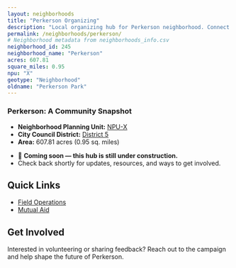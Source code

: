 ```yaml
---
layout: neighborhoods
title: "Perkerson Organizing"
description: "Local organizing hub for Perkerson neighborhood. Connect with field operations, mutual aid, and community organizing efforts."
permalink: /neighborhoods/perkerson/
# Neighborhood metadata from neighborhoods_info.csv
neighborhood_id: 245
neighborhood_name: "Perkerson"
acres: 607.81
square_miles: 0.95
npu: "X"
geotype: "Neighborhood"
oldname: "Perkerson Park"
---
```


### **Perkerson: A Community Snapshot**

  * **Neighborhood Planning Unit:** [NPU-X](https://www.atlantaga.gov/government/departments/city-planning/neighborhood-planning-units/neighborhood-and-npu-contacts)
  * **City Council District:** [District 5](https://citycouncil.atlantaga.gov/council-members/antonio-lewis)
  * **Area:** 607.81 acres (0.95 sq. miles)

- 🚧 **Coming soon — this hub is still under construction.**
- Check back shortly for updates, resources, and ways to get involved.

## Quick Links

- [Field Operations](./field-ops/)
- [Mutual Aid](./mutual-aid/)

## Get Involved

Interested in volunteering or sharing feedback? Reach out to the campaign and help shape the future of Perkerson.
